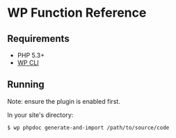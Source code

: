 # WP Function Reference
## Requirements
* PHP 5.3+
* [WP CLI](http://wp-cli.org/)

## Running
Note: ensure the plugin is enabled first.

In your site's directory:

	$ wp phpdoc generate-and-import /path/to/source/code
